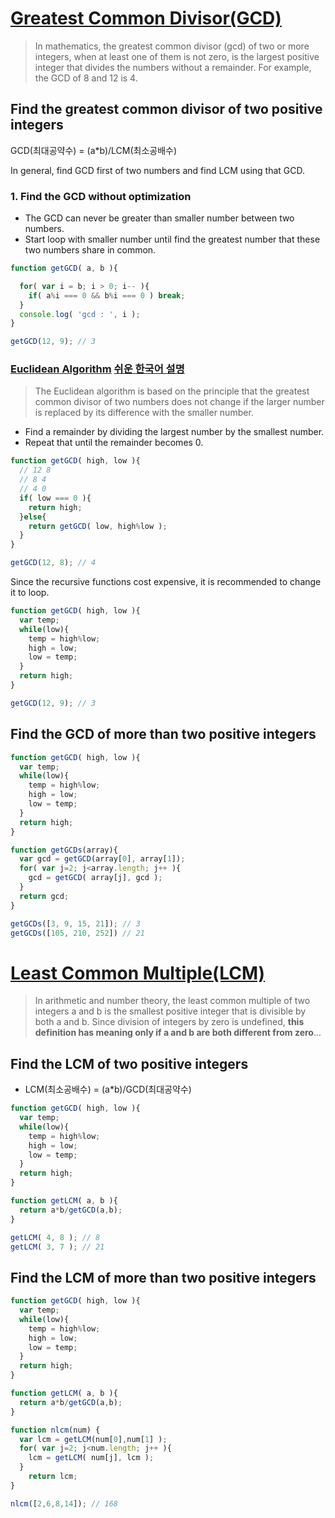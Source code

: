 # [Greatest Common Divisor(GCD)](https://en.wikipedia.org/wiki/Greatest_common_divisor)
>In mathematics, the greatest common divisor (gcd) of two or more integers, when at least one of them is not zero, is the largest positive integer that divides the numbers without a remainder. For example, the GCD of 8 and 12 is 4.

## Find the greatest common divisor of two **positive** integers

GCD(최대공약수)  = (a*b)/LCM(최소공배수)

In general, find GCD first of two numbers and find LCM using that GCD.

### 1. Find the GCD without optimization
- The GCD can never be greater than smaller number between two numbers.
- Start loop with smaller number until find the greatest number that these two numbers share in common. 

```javascript
function getGCD( a, b ){

  for( var i = b; i > 0; i-- ){
    if( a%i === 0 && b%i === 0 ) break;
  }
  console.log( 'gcd : ', i );
}

getGCD(12, 9); // 3
```

### [Euclidean Algorithm](https://en.wikipedia.org/wiki/Euclidean_algorithm) [쉬운 한국어 설명](http://mathbees2.blogspot.kr/2014/09/4_24.html)
> The Euclidean algorithm is based on the principle that the greatest common divisor of two numbers does not change if the larger number is replaced by its difference with the smaller number.

- Find a remainder by dividing the largest number by the smallest number.
- Repeat that until the remainder becomes 0.

```javascript
function getGCD( high, low ){
  // 12 8
  // 8 4 
  // 4 0
  if( low === 0 ){
    return high;
  }else{
    return getGCD( low, high%low );
  }
}

getGCD(12, 8); // 4
```

Since the recursive functions cost expensive, it is recommended to change it to loop.

```javascript
function getGCD( high, low ){
  var temp;
  while(low){
    temp = high%low;
    high = low;
    low = temp;
  }
  return high;
}

getGCD(12, 9); // 3
```

## Find the GCD of more than two positive integers

```javascript
function getGCD( high, low ){ 
  var temp; 
  while(low){ 
    temp = high%low; 
    high = low; 
    low = temp; 
  } 
  return high; 
}

function getGCDs(array){
  var gcd = getGCD(array[0], array[1]);
  for( var j=2; j<array.length; j++ ){
    gcd = getGCD( array[j], gcd );
  }
  return gcd;
}

getGCDs([3, 9, 15, 21]); // 3
getGCDs([105, 210, 252]) // 21
```


# [Least Common Multiple(LCM)](https://en.wikipedia.org/wiki/Least_common_multiple)
>In arithmetic and number theory, the least common multiple of two integers a and b is the smallest positive integer that is divisible by both a and b. Since division of integers by zero is undefined, **this definition has meaning only if a and b are both different from zero**...

## Find the LCM of two positive integers

- LCM(최소공배수) = (a*b)/GCD(최대공약수)

```javascript
function getGCD( high, low ){ 
  var temp; 
  while(low){ 
    temp = high%low; 
    high = low; 
    low = temp; 
  } 
  return high; 
}

function getLCM( a, b ){
  return a*b/getGCD(a,b);
}

getLCM( 4, 8 ); // 8
getLCM( 3, 7 ); // 21
```


## Find the LCM of more than two positive integers

```javascript
function getGCD( high, low ){ 
  var temp; 
  while(low){ 
    temp = high%low; 
    high = low; 
    low = temp; 
  } 
  return high; 
}

function getLCM( a, b ){
  return a*b/getGCD(a,b);
}

function nlcm(num) {
  var lcm = getLCM(num[0],num[1] );
  for( var j=2; j<num.length; j++ ){
    lcm = getLCM( num[j], lcm );
  }
    return lcm;
}

nlcm([2,6,8,14]); // 168
```



